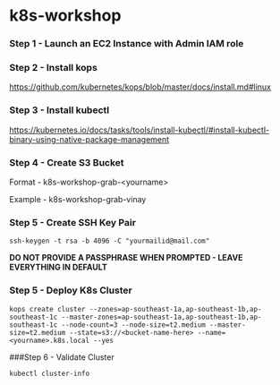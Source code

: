 # k8s-workshop
### Step 1 - Launch an EC2 Instance with Admin IAM role

### Step 2 - Install kops

https://github.com/kubernetes/kops/blob/master/docs/install.md#linux

### Step 3 - Install kubectl

https://kubernetes.io/docs/tasks/tools/install-kubectl/#install-kubectl-binary-using-native-package-management

### Step 4 - Create S3 Bucket

Format - k8s-workshop-grab-&lt;yourname&gt;

Example - k8s-workshop-grab-vinay

### Step 5 - Create SSH Key Pair

```
ssh-keygen -t rsa -b 4096 -C "yourmailid@mail.com"
```

**DO NOT PROVIDE A PASSPHRASE WHEN PROMPTED - LEAVE EVERYTHING IN DEFAULT**

### Step 5 - Deploy K8s Cluster

```
kops create cluster --zones=ap-southeast-1a,ap-southeast-1b,ap-southeast-1c --master-zones=ap-southeast-1a,ap-southeast-1b,ap-southeast-1c --node-count=3 --node-size=t2.medium --master-size=t2.medium --state=s3://<bucket-name-here> --name=<yourname>.k8s.local --yes
```

###Step 6 - Validate Cluster

```
kubectl cluster-info
```

